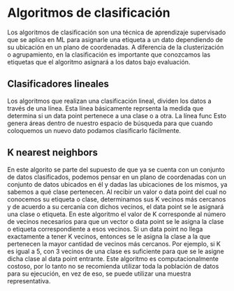 # Algoritmos de clasificación
Los algoritmos de clasificación son una técnica de aprendizaje supervisado que se aplica en ML para asignarle una etiqueta a un dato dependiendo de su ubicación en un plano de coordenadas.
A diferencia de la clusterización o agrupamiento, en la clasificación es importante que conozcamos las etiquetas que el algoritmo asignará a los datos bajo evaluación.

##   Clasificadores lineales
Los algoritmos que realizan una clasificación lineal, dividen los datos a través de una línea. Esta línea básicamente reprsenta la medida que determina si un data point pertenece a una clase o a otra. 
La línea func
Esto genera áreas dentro de nuestro espacio de búsqueda para que cuando coloquemos un nuevo dato podamos clasificarlo fácilmente.

## K nearest neighbors
En este algorito se parte del supuesto de que ya se cuenta con un conjunto de datos clasificados, podemos pensar en un plano de coordenadas con un conjunto de datos ubicados en él y dadas las ubicaciones de los mismos, ya sabemos a qué clase pertenecen.
Al recibir un valor o data point del cual no conocemos su etiqueta o clase, determinamos sus K vecinos más cercanos y de acuerdo a su cercanía con dichos vecinos, el data point se le asignará una clase o etiqueta.
En este algoritmo el valor de K corresponde al número de vecinos necesarios para que un vector o data point se le asigna la clase o etiqueta correspondiente a esos vecinos.
Si un data point no llega exactamente a tener K vecinos, entonces se le asigna la clase a la que pertenecen la mayor cantidad de vecinos más cercanos.
Por ejemplo, si K es igual a 5, con 3 vecinos de una clase es suficiente para que se le asigne dicha clase al data point entrante.
Este algoritmo es computacionalmente costoso, por lo tanto no se recomienda utilizar toda la población de datos para su ejecución, en vez de eso, se puede utilizar una muestra representativa.
<!--stackedit_data:
eyJoaXN0b3J5IjpbLTI4NzY2MjY1OSwtMTcxNTY5NDEyNiwtMT
M2ODY3OTk3MSwtNTkwNzAwMjgwLDE1NTE4NDU0ODYsMTA5MTQ1
NzM4MiwtMjA4ODc0NjYxMl19
-->